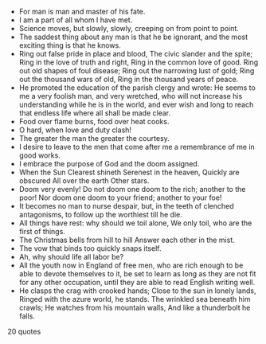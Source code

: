 - For man is man and master of his fate.
 - I am a part of all whom I have met.
 - Science moves, but slowly, slowly, creeping on from point to point.
 - The saddest thing about any man is that he be ignorant, and the most exciting thing is that he knows.
 - Ring out false pride in place and blood, The civic slander and the spite; Ring in the love of truth and right, Ring in the common love of good. Ring out old shapes of foul disease; Ring out the narrowing lust of gold; Ring out the thousand wars of old, Ring in the thousand years of peace.
 - He promoted the education of the parish clergy and wrote: He seems to me a very foolish man, and very wretched, who will not increase his understanding while he is in the world, and ever wish and long to reach that endless life where all shall be made clear.
 - Food over flame burns, food over heat cooks.
 - O hard, when love and duty clash!
 - The greater the man the greater the courtesy.
 - I desire to leave to the men that come after me a remembrance of me in good works.
 - I embrace the purpose of God and the doom assigned.
 - When the Sun Clearest shineth Serenest in the heaven, Quickly are obscured All over the earth Other stars.
 - Doom very evenly! Do not doom one doom to the rich; another to the poor! Nor doom one doom to your friend; another to your foe!
 - It becomes no man to nurse despair, but, in the teeth of clenched antagonisms, to follow up the worthiest till he die.
 - All things have rest: why should we toil alone, We only toil, who are the first of things.
 - The Christmas bells from hill to hill Answer each other in the mist.
 - The vow that binds too quickly snaps itself.
 - Ah, why should life all labor be?
 - All the youth now in England of free men, who are rich enough to be able to devote themselves to it, be set to learn as long as they are not fit for any other occupation, until they are able to read English writing well.
 - He clasps the crag with crooked hands; Close to the sun in lonely lands, Ringed with the azure world, he stands. The wrinkled sea beneath him crawls; He watches from his mountain walls, And like a thunderbolt he falls.

20 quotes